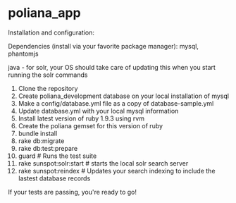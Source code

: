 poliana_app
===========

Installation and configuration:

Dependencies (install via your favorite package manager):
mysql, phantomjs

java - for solr, your OS should take care of updating this when you start running the solr commands

1. Clone the repository
2. Create poliana_development database on your local installation of mysql
3. Make a config/database.yml file as a copy of database-sample.yml
4. Update database.yml with your local mysql information
5. Install latest version of ruby 1.9.3 using rvm
6. Create the poliana gemset for this version of ruby
7. bundle install
8. rake db:migrate
9. rake db:test:prepare
10. guard # Runs the test suite
11. rake sunspot:solr:start # starts the local solr search server
12. rake sunspot:reindex # Updates your search indexing to include the lastest database records

If your tests are passing, you're ready to go!

